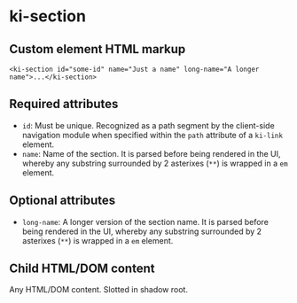 # ki-section

## Custom element HTML markup

```
<ki-section id="some-id" name="Just a name" long-name="A longer name">...</ki-section>
```

## Required attributes

- `id`: Must be unique. Recognized as a path segment by the client-side navigation module when specified within the `path` attribute of a `ki-link` element.
- `name`: Name of the section. It is parsed before being rendered in the UI, whereby any substring surrounded by 2 asterixes (`**`) is wrapped in a `em` element.

## Optional attributes

- `long-name`: A longer version of the section name. It is parsed before being rendered in the UI, whereby any substring surrounded by 2 asterixes (`**`) is wrapped in a `em` element.

## Child HTML/DOM content

Any HTML/DOM content. Slotted in shadow root.

